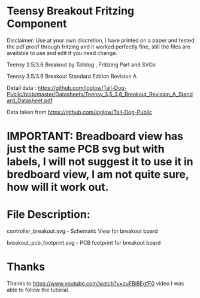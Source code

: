# Teensy Breakout Fritzing Component
Disclaimer: Use at your own discretion, I have printed on a paper and tested the pdf proof through fritzing and it worked perfectly fine, still the files are available to use and edit if you need change.

Teensy 3.5/3.6 Breakout by Talldog , Fritizing Part and SVGs

Teensy 3.5/3.6 Breakout Standard Edition Revision A

Detail data : https://github.com/loglow/Tall-Dog-Public/blob/master/Datasheets/Teensy_3.5_3.6_Breakout_Revision_A_Standard_Datasheet.pdf

Data taken from https://github.com/loglow/Tall-Dog-Public

# IMPORTANT: Breadboard view has just the same PCB svg but with labels, I will not suggest it to use it in bredboard view, I am not quite sure, how will it work out.



# File Description:

controller_breakout.svg - Schematic View for breakout board

breakout_pcb_footprint.svg - PCB footprint for breakout board   



# Thanks

Thanks to https://www.youtube.com/watch?v=zuFBi8EgfF0 video I was able to follow the tutorial.
